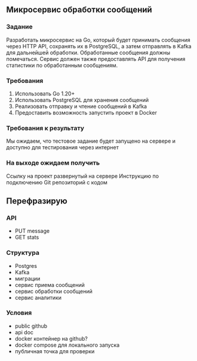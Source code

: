 ## Микросервис обработки сообщений

### Задание
Разработать микросервис на Go, который будет принимать сообщения через HTTP API, сохранять их в PostgreSQL, а затем отправлять в Kafka для дальнейшей обработки. Обработанные сообщения должны помечаться. Сервис должен также предоставлять API для получения статистики по обработанным сообщениям.

### Требования
1.	Использовать Go 1.20+
2.	Использовать PostgreSQL для хранения сообщений
3.	Реализовать отправку и чтение сообщений в Kafka
4.	Предоставить возможность запустить проект в Docker

### Требования к результату
Мы ожидаем, что тестовое задание будет запущено на сервере и доступно для тестирования через интернет

### На выходе ожидаем получить
Ссылку на проект развернутый на сервере
Инструкцию по подключению
Git репозиторий с кодом

## Перефразирую
### API
* PUT message
* GET stats

### Структура
* Postgres
* Kafka
* миграции
* сервис приема сообщений
* сервис обработки сообщений
* сервис аналитики

### Условия
* public github
* api doc
* docker контейнер на github?
* docker compose для локального запуска
* публичная точка для проверки